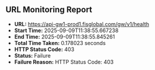 ## URL Monitoring Report

- **URL:** https://api-gw1-prod1.fisglobal.com/gw/v1/health
- **Start Time:** 2025-09-09T11:38:55.667238
- **End Time:** 2025-09-09T11:38:55.845261
- **Total Time Taken:** 0.178023 seconds
- **HTTP Status Code:** 403
- **Status:** Failure
- **Failure Reason:** HTTP Status Code: 403
